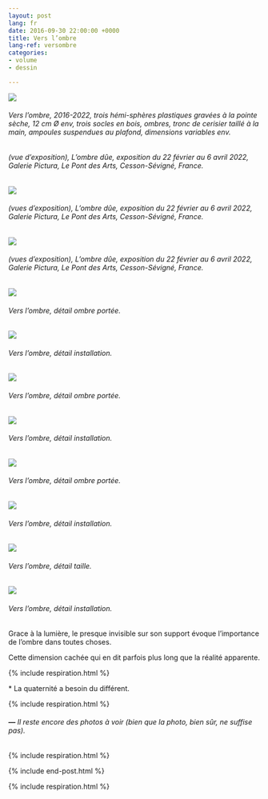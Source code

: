 ```yaml
---
layout: post
lang: fr
date: 2016-09-30 22:00:00 +0000
title: Vers l’ombre
lang-ref: versombre
categories:
- volume
- dessin

---
```

![](/mepierdoparaver/imgs/vers-l-ombre-emsemble-2016-2022-3-up.jpg)

###### _Vers l’ombre_, 2016-2022, trois hémi-sphères plastiques gravées à la pointe sèche, 12 cm Ø env, trois socles en bois, ombres, tronc de cerisier taillé à la main, ampoules suspendues au plafond, dimensions variables env.

###### (vue d’exposition), _L’ombre dûe_, exposition du 22 février au 6 avril 2022, Galerie Pictura, Le Pont des Arts, Cesson-Sévigné, France.

![](/mepierdoparaver/imgs/vers-l-ombre-emsemble-2016-2022-4-up.jpg)

###### (vues d’exposition), _L’ombre dûe_, exposition du 22 février au 6 avril 2022, Galerie Pictura, Le Pont des Arts, Cesson-Sévigné, France.

![](/mepierdoparaver/imgs/vers-l-ombre-emsemble-2016-2022-8-up.jpg)

###### (vues d’exposition), _L’ombre dûe_, exposition du 22 février au 6 avril 2022, Galerie Pictura, Le Pont des Arts, Cesson-Sévigné, France.

![](/mepierdoparaver/imgs/vers-l-ombre-l-2016-2022-2-up.jpg)

###### _Vers l’ombre_, détail ombre portée.

![](/mepierdoparaver/imgs/vers-l-ombre-l-2016-2022-3-up.jpg)

###### _Vers l’ombre_, détail installation.

![](/mepierdoparaver/imgs/vers-l-ombre-m-2016-2022-2-up.jpg)

###### _Vers l’ombre_, détail ombre portée.

![](/mepierdoparaver/imgs/vers-l-ombre-m-2016-2022-3-up.jpg)

###### _Vers l’ombre_, détail installation.

![](/mepierdoparaver/imgs/vers-l-ombre-s-2016-2022-2-up.jpg)

###### _Vers l’ombre_, détail ombre portée.

![](/mepierdoparaver/imgs/vers-l-ombre-s-2016-2022-3-up.jpg)

###### _Vers l’ombre_, détail installation.

![](/mepierdoparaver/imgs/vers-l-ombre-tabouret-socle-2016-2022-1-up.jpg)

###### _Vers l’ombre_, détail taille.

![](/mepierdoparaver/imgs/vers-l-ombre-tabouret-socle-2016-2022-4-up.jpg)

###### _Vers l’ombre_, détail installation.

Grace à la lumière, le presque invisible sur son support évoque l’importance de l’ombre dans toutes choses.

Cette dimension cachée qui en dit parfois plus long que la réalité apparente.

{% include respiration.html %}

\* La quaternité a besoin du différent.

{% include respiration.html %}

###### **_—_** _Il reste encore des photos à voir (bien que la photo, bien sûr, ne suffise pas)._

{% include respiration.html %}

{% include end-post.html %}

{% include respiration.html %}